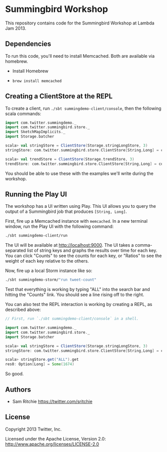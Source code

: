 # Summingbird Workshop

This repository contains code for the Summingbird Workshop at Lambda Jam 2013.

## Dependencies

To run this code, you'll need to install Memcached. Both are available via homebrew.

- Install Homebrew
* `brew install memcached`

## Creating a ClientStore at the REPL

To create a client, run `./sbt summingdemo-client/console`, then the following scala commands:

```scala
import com.twitter.summingdemo._
import com.twitter.summingbird.store._
import SketchMapImplicits._
import Storage.batcher

scala> val stringStore = ClientStore(Storage.stringLongStore, 3)
stringStore: com.twitter.summingbird.store.ClientStore[String,Long] = com.twitter.summingbird.store.ClientStore@478674ae

scala> val trendStore = ClientStore(Storage.trendStore, 3)
trendStore: com.twitter.summingbird.store.ClientStore[String,Long] = com.twitter.summingbird.store.ClientStore@198ec219
```

You should be able to use these with the examples we'll write during the workshop.

## Running the Play UI

The workshop has a UI written using Play. This UI allows you to query the output of a Summingbird job that produces `[String, Long]`.

First, fire up a Memcached instance with `memcached`. In a new terminal window, run the Play UI with the following command:

```bash
./sbt summingdemo-client/run
```

The UI will be available at [http://localhost:9000](http://localhost:9000). The UI takes a comma-separated list of string keys and graphs the results over time for each key. You can click "Counts" to see the counts for each key, or "Ratios" to see the weight of each key relative to the others.

Now, fire up a local Storm instance like so:

```bash
./sbt summingdemo-storm/"run tweet-count"
```

Test that everything is working by typing "ALL" into the search bar and hitting the "Counts" link. You should see a line rising off to the right.

You can also test the REPL interaction is working by creating a REPL, as described above:

```scala
// First, run `./sbt summingdemo-client/console` in a shell.

import com.twitter.summingdemo._
import com.twitter.summingbird.store._
import Storage.batcher

scala> val stringStore = ClientStore(Storage.stringLongStore, 3)
stringStore: com.twitter.summingbird.store.ClientStore[String,Long] = com.twitter.summingbird.store.ClientStore@478674ae

scala> stringStore.get("ALL").get
res0: Option[Long] = Some(1674)
```

So good.

## Authors

* Sam Ritchie <https://twitter.com/sritchie>

## License

Copyright 2013 Twitter, Inc.

Licensed under the Apache License, Version 2.0: http://www.apache.org/licenses/LICENSE-2.0
